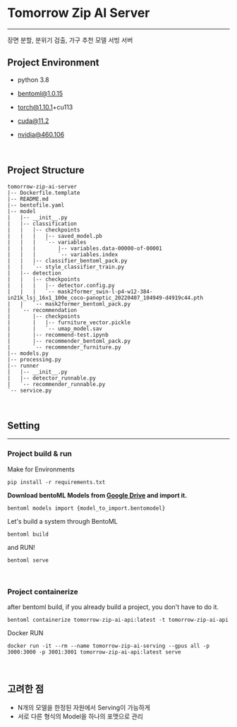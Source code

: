 # Tomorrow Zip AI Server

---

장면 분할, 분위기 검출, 가구 추천 모델 서빙 서버


## Project Environment

- python 3.8
- bentoml@1.0.15
- torch@1.10.1+cu113

- cuda@11.2
- nvidia@460.106

<br>

## Project Structure
```shell
tomorrow-zip-ai-server
|-- Dockerfile.template
|-- README.md
|-- bentofile.yaml
|-- model
|   |-- __init__.py
|   |-- classification
|   |   |-- checkpoints
|   |   |   |-- saved_model.pb
|   |   |   `-- variables
|   |   |       |-- variables.data-00000-of-00001
|   |   |       `-- variables.index
|   |   |-- classifier_bentoml_pack.py
|   |   `-- style_classifier_train.py
|   |-- detection
|   |   |-- checkpoints
|   |   |   |-- detector.config.py
|   |   |   `-- mask2former_swin-l-p4-w12-384-in21k_lsj_16x1_100e_coco-panoptic_20220407_104949-d4919c44.pth
|   |   `-- mask2former_bentoml_pack.py
|   `-- recommendation
|       |-- checkpoints
|       |   |-- furniture_vector.pickle
|       |   `-- umap_model.sav
|       |-- recommend-test.ipynb
|       |-- recommender_bentoml_pack.py
|       `-- recommender_furniture.py
|-- models.py
|-- processing.py
|-- runner
|   |-- __init__.py
|   |-- detector_runnable.py
|   `-- recommender_runnable.py
`-- service.py
```

<br>

## Setting

---

### Project build & run


Make for Environments
```shell
pip install -r requirements.txt
```


**Download bentoML Models from [Google Drive](https://drive.google.com/drive/folders/1hpm-EokILQ6WDWMFIGSr4HHG4jEUkgyu?usp=sharing) and import it.**
```shell
bentoml models import {model_to_import.bentomodel}
```


Let's build a system through BentoML
```shell
bentoml build
```

and RUN!
```shell
bentoml serve 
```

<br>

### Project containerize

after bentoml build, if you already build a project, you don't have to do it.
```shell
bentoml containerize tomorrow-zip-ai-api:latest -t tomorrow-zip-ai-api 
```

Docker RUN
```shell
docker run -it --rm --name tomorrow-zip-ai-serving --gpus all -p 3000:3000 -p 3001:3001 tomorrow-zip-ai-api:latest serve
```

<br>

## 고려한 점

- N개의 모델을 한정된 자원에서 Serving이 가능하게
- 서로 다른 형식의 Model을 하나의 포맷으로 관리
